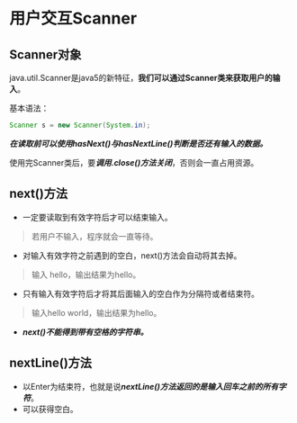 # 用户交互Scanner
## Scanner对象
java.util.Scanner是java5的新特征，**我们可以通过Scanner类来获取用户的输入**。

基本语法：
```java
Scanner s = new Scanner(System.in);
```

***在读取前可以使用hasNext()与hasNextLine()判断是否还有输入的数据。***

使用完Scanner类后，要***调用.close()方法关闭***，否则会一直占用资源。

## next()方法
- 一定要读取到有效字符后才可以结束输入。                         
> 若用户不输入，程序就会一直等待。

- 对输入有效字符之前遇到的空白，next()方法会自动将其去掉。
> 输入     hello，输出结果为hello。

- 只有输入有效字符后才将其后面输入的空白作为分隔符或者结束符。
> 输入hello world，输出结果为hello。

- ***next()不能得到带有空格的字符串。***

## nextLine()方法
- 以Enter为结束符，也就是说***nextLine()方法返回的是输入回车之前的所有字符***。
- 可以获得空白。